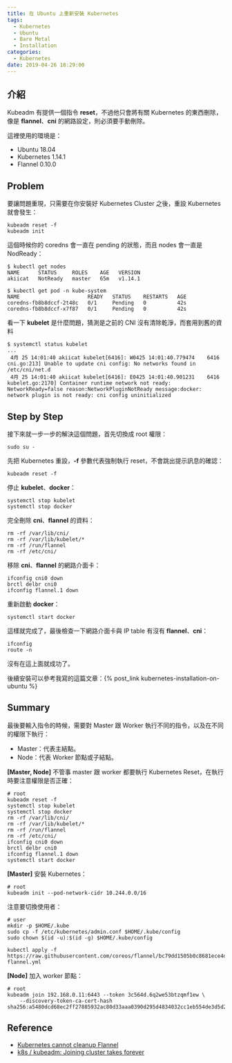 ```yaml
---
title: 在 Ubuntu 上重新安裝 Kubernetes
tags:
  - Kubernetes
  - Ubuntu
  - Bare Metal
  - Installation
categories:
  - Kubernetes
date: 2019-04-26 18:29:00
---
```



## 介紹

Kubeadm 有提供一個指令 **reset**，不過他只會將有關 Kubernetes 的東西刪除，像是 **flannel**、**cni** 的網路設定，則必須要手動刪除。

這裡使用的環境是：

- Ubuntu 18.04
- Kubernetes 1.14.1
- Flannel 0.10.0

## Problem

要讓問題重現，只需要在你安裝好 Kubernetes Cluster 之後，重設 Kubernetes 就會發生：

```shell
kubeadm reset -f
kubeadm init
```

這個時候你的 coredns 會一直在 pending 的狀態，而且 nodes 會一直是 NodReady：

```shell
$ kubectl get nodes
NAME      STATUS     ROLES    AGE   VERSION
akiicat   NotReady   master   65m   v1.14.1

$ kubectl get pod -n kube-system
NAME                      READY   STATUS    RESTARTS   AGE
coredns-fb8b8dccf-2t48c   0/1     Pending   0          42s
coredns-fb8b8dccf-x7f87   0/1     Pending   0          42s
```

看一下 **kubelet** 是什麼問題，猜測是之前的 CNI 沒有清除乾淨，而套用到舊的資料

```shell
$ systemctl status kubelet
...
 4月 25 14:01:40 akiicat kubelet[6416]: W0425 14:01:40.779474    6416 cni.go:213] Unable to update cni config: No networks found in /etc/cni/net.d
 4月 25 14:01:40 akiicat kubelet[6416]: E0425 14:01:40.901231    6416 kubelet.go:2170] Container runtime network not ready: NetworkReady=false reason:NetworkPluginNotReady message:docker: network plugin is not ready: cni config uninitialized
```

## Step by Step

接下來就一步一步的解決這個問題，首先切換成 root 權限：

```shell
sudo su -
```

先把 Kubernetes 重設，**-f** 參數代表強制執行 reset，不會跳出提示訊息的確認：

```shell
kubeadm reset -f
```

停止 **kubelet**、**docker**：

```shell
systemctl stop kubelet
systemctl stop docker
```

完全刪除 **cni**、**flannel** 的資料：

```shell
rm -rf /var/lib/cni/
rm -rf /var/lib/kubelet/*
rm -rf /run/flannel
rm -rf /etc/cni/
```

移除 **cni**、**flannel** 的網路介面卡：

```shell
ifconfig cni0 down
brctl delbr cni0
ifconfig flannel.1 down
```

重新啟動 **docker**：

```shell
systemctl start docker
```

這樣就完成了，最後檢查一下網路介面卡與 IP table 有沒有 **flannel**、**cni**：

```shell
ifconfig
route -n
```

沒有在這上面就成功了。

後續安裝可以參考我寫的這篇文章：{% post_link kubernetes-installation-on-ubuntu %}

## Summary

最後要輸入指令的時候，需要對 Master 跟 Worker 執行不同的指令，以及在不同的權限下執行：

- Master：代表主結點。
- Node：代表 Worker 節點或子結點。

**[Master, Node]** 不管事 master 跟 worker 都要執行 Kubernetes Reset，在執行時要注意權限是否正確：

```shell
# root
kubeadm reset -f
systemctl stop kubelet
systemctl stop docker
rm -rf /var/lib/cni/
rm -rf /var/lib/kubelet/*
rm -rf /run/flannel
rm -rf /etc/cni/
ifconfig cni0 down
brctl delbr cni0
ifconfig flannel.1 down
systemctl start docker
```

**[Master]** 安裝 Kubernetes：

```shell
# root
kubeadm init --pod-network-cidr 10.244.0.0/16
```

注意要切換使用者：

```shell
# user
mkdir -p $HOME/.kube
sudo cp -f /etc/kubernetes/admin.conf $HOME/.kube/config
sudo chown $(id -u):$(id -g) $HOME/.kube/config

kubectl apply -f https://raw.githubusercontent.com/coreos/flannel/bc79dd1505b0c8681ece4de4c0d86c5cd2643275/Documentation/kube-flannel.yml
```

**[Node]** 加入 worker 節點：

```shell
# root
kubeadm join 192.168.0.11:6443 --token 3c564d.6q2we53btzqmf1ew \
    --discovery-token-ca-cert-hash sha256:a5480dcd68ec2ff27885932ac80d33aaa0390d295d4834032cc1eb554de3d5d2 
```

## Reference

- [Kubernetes cannot cleanup Flannel](https://stackoverflow.com/questions/46276796/kubernetes-cannot-cleanup-flannel)
- [k8s / kubeadm: Joining cluster takes forever](https://stackoverflow.com/questions/55410863/k8s-kubeadm-joining-cluster-takes-forever)

